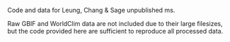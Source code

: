 Code and data for Leung, Chang & Sage unpublished ms.

Raw GBIF and WorldClim data are not included due to their large filesizes, but the code provided here are sufficient to reproduce all processed data.
